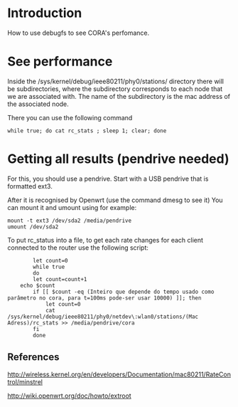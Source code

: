 # Introduction #

How to use debugfs to see CORA's perfomance.


# See performance #
Inside the /sys/kernel/debug/ieee80211/phy0/stations/ directory there will be subdirectories, where the subdirectory corresponds to each node that we are associated with. The name of the subdirectory is the mac address of the associated node.

There you can use the following command
```
while true; do cat rc_stats ; sleep 1; clear; done
```

# Getting all results (pendrive needed) #
For this, you should use a pendrive.
Start with a USB pendrive that is formatted ext3.

After it is recognised by Openwrt (use the command dmesg to see it)
You can mount it and umount using for example:
```
mount -t ext3 /dev/sda2 /media/pendrive
umount /dev/sda2
```


To put rc\_status into a file, to get each rate changes for each client connected to the router use the following script:
```
	    let count=0 
	    while true
	    do
		let count=count+1
	echo $count
		if [[ $count -eq (Inteiro que depende do tempo usado como parâmetro no cora, para t=100ms pode-ser usar 10000) ]]; then
   		    let count=0
		    cat /sys/kernel/debug/ieee80211/phy0/netdev\:wlan0/stations/(Mac Adress)/rc_stats >> /media/pendrive/cora 
		fi
    	done
```


## References ##

http://wireless.kernel.org/en/developers/Documentation/mac80211/RateControl/minstrel

http://wiki.openwrt.org/doc/howto/extroot